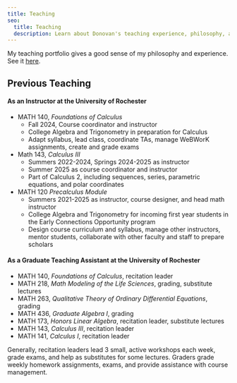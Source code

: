 ```yaml
---
title: Teaching
seo:
  title: Teaching
  description: Learn about Donovan's teaching experience, philosophy, and see some materials.
---
```


My teaching portfolio gives a good sense of my philosophy and experience. See it <a href="/PortfolioSite/TeachingPortfolio.pdf">here</a>.

## Previous Teaching

#### As an Instructor at the University of Rochester

- MATH 140, _Foundations of Calculus_
  - Fall 2024, Course coordinator and instructor
  - College Algebra and Trigonometry in preparation for Calculus
  - Adapt syllabus, lead class, coordinate TAs, manage WeBWorK assignments, create and grade exams
- Math 143, _Calculus III_
  - Summers 2022-2024, Springs 2024-2025 as instructor
  - Summer 2025 as course coordinator and instructor
  - Part of Calculus 2, including sequences, series, parametric equations, and polar coordinates
- MATH 120 _Precalculus Module_
  - Summers 2021-2025 as instructor, course designer, and head math instructor
  - College Algebra and Trigonometry for incoming first year students in the Early Connections Opportunity program
  - Design course curriculum and syllabus, manage other instructors, mentor students, collaborate with other faculty and staff to prepare scholars

#### As a Graduate Teaching Assistant at the University of Rochester

- MATH 140, _Foundations of Calculus_, recitation leader
- MATH 218, _Math Modeling of the Life Sciences_, grading, substitute lectures
- MATH 263, _Qualitative Theory of Ordinary Differential Equations_, grading
- MATH 436, _Graduate Algebra I_, grading
- MATH 173, _Honors Linear Algebra_, recitation leader, substitute lectures
- MATH 143, _Calculus III_, recitation leader
- MATH 141, _Calculus I_, recitation leader

Generally, recitation leaders lead 3 small, active workshops each week, grade exams, and help as substitutes for some lectures. Graders grade weekly homework assignments, exams, and provide assistance with course management.
